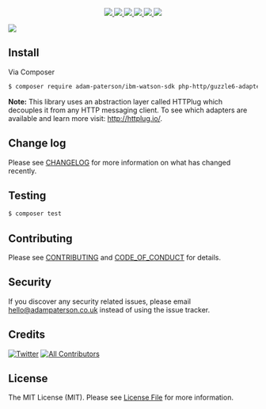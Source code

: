 <p align="center">
    <a href="https://packagist.org/packages/adam-paterson/ibm-watson-sdk" title="Latest Version on Packagist" target="_blank">
        <img src="https://img.shields.io/packagist/v/adam-paterson/ibm-watson-sdk.svg?longCache=true&amp;style=for-the-badge">
    </a>
    <a href="https://github.com/adam-paterson/ibm-watson-sdk/blob/develop/LICENSE.md" title="Software License" target="_blank">
        <img src="https://img.shields.io/badge/license-MIT-brightgreen.svg?longCache=true&amp;style=for-the-badge">
    </a>
    <a href="https://scrutinizer-ci.com/g/adam-paterson/ibm-watson-sdk/code-structure" title="Coverage Status" target="_blank">
        <img src="https://img.shields.io/scrutinizer/coverage/g/adam-paterson/ibm-watson-sdk.svg?longCache=true&amp;style=for-the-badge">
    </a>
    <a href="https://scrutinizer-ci.com/g/adam-paterson/ibm-watson-sdk" title="Quality Score" target="_blank">
        <img src="https://img.shields.io/scrutinizer/g/adam-paterson/ibm-watson-sdk.svg?longCache=true&amp;style=for-the-badge">
    </a>
    <a href="https://insight.sensiolabs.com/projects/ae060475-0619-487c-bfdf-7d763574b7b9" title="SensioLabs Quality" target="_blank">
        <img src="https://img.shields.io/sensiolabs/i/ae060475-0619-487c-bfdf-7d763574b7b9.svg?style=for-the-badge">
    </a>
    <a href="https://packagist.org/packages/adam-paterson/ibm-watson-sdk" title="Total Downloads" target="_blank">
        <img src="https://img.shields.io/packagist/dt/adam-paterson/ibm-watson-sdk.svg?longCache=true&amp;style=for-the-badge">
    </a>
</p>

<img src="https://github.com/adam-paterson/ibm-watson-sdk/blob/develop/.github/banner.gif" />
</div>

## Install

Via Composer

``` bash
$ composer require adam-paterson/ibm-watson-sdk php-http/guzzle6-adapter
```

**Note:** This library uses an abstraction layer called HTTPlug which decouples it from any HTTP messaging client. To see which adapters are available and learn more visit: http://httplug.io/.

## Change log

Please see [CHANGELOG](CHANGELOG.md) for more information on what has changed recently.

## Testing

``` bash
$ composer test
```

## Contributing

Please see [CONTRIBUTING](.github/CONTRIBUTING.md) and [CODE_OF_CONDUCT](CODE_OF_CONDUCT.md) for details.

## Security

If you discover any security related issues, please email hello@adampaterson.co.uk instead of using the issue tracker.

## Credits

[![Twitter][ico-twitter]][link-twitter]
[![All Contributors][ico-contributors]][link-contributors]

## License

The MIT License (MIT). Please see [License File](LICENSE.md) for more information.

[ico-version]: https://img.shields.io/packagist/v/adam-paterson/ibm-watson-sdk.svg?longCache=true&style=for-the-badge
[ico-license]: https://img.shields.io/badge/license-MIT-brightgreen.svg?longCache=true&style=for-the-badge
[ico-travis]: https://img.shields.io/travis/adam-paterson/ibm-watson-sdk/master.svg?longCache=true&style=for-the-badge
[ico-scrutinizer]: https://img.shields.io/scrutinizer/coverage/g/adam-paterson/ibm-watson-sdk.svg?longCache=true&style=for-the-badge
[ico-code-quality]: https://img.shields.io/scrutinizer/g/adam-paterson/ibm-watson-sdk.svg?longCache=true&style=for-the-badge
[ico-code-insights]: https://img.shields.io/sensiolabs/i/ae060475-0619-487c-bfdf-7d763574b7b9.svg?style=for-the-badge
[ico-downloads]: https://img.shields.io/packagist/dt/adam-paterson/ibm-watson-sdk.svg?longCache=true&style=for-the-badge
[ico-twitter]: https://img.shields.io/badge/-adam__paterson-blue.svg?longCache=true&style=for-the-badge&logo=twitter&logoColor=white
[ico-contributors]: https://img.shields.io/badge/-Contributors-blue.svg?longCache=true&style=for-the-badge&logo=github&logoColor=white

[link-packagist]: https://packagist.org/packages/adam-paterson/ibm-watson-sdk
[link-travis]: https://travis-ci.org/adam-paterson/ibm-watson-sdk
[link-scrutinizer]: https://scrutinizer-ci.com/g/adam-paterson/ibm-watson-sdk/code-structure
[link-code-quality]: https://scrutinizer-ci.com/g/adam-paterson/ibm-watson-sdk
[link-insights]: https://insight.sensiolabs.com/projects/ae060475-0619-487c-bfdf-7d763574b7b9
[link-downloads]: https://packagist.org/packages/adam-paterson/ibm-watson-sdk
[link-author]: https://github.com/:author_username
[link-contributors]: ../../contributors
[link-twitter]: https://twitter.com/adam_paterson
